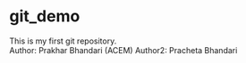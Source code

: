 # git_demo
This is my first git repository.
<br>
Author: Prakhar Bhandari (ACEM)
Author2: Pracheta Bhandari